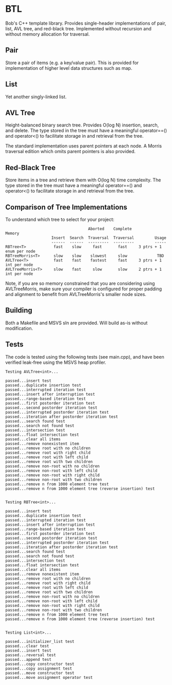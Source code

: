 # BTL

Bob's C++ template library. Provides single-header implementations of pair, list, AVL tree, and red-black tree. Implemented without recursion and without memory allocation for traversal.

## Pair

Store a pair of items (e.g. a key/value pair). This is provided for implementation of higher level data structures such as map.

## List

Yet another singly-linked list.

## AVL Tree

Height-balanced binary search tree. Provides O(log N) insertion, search, and delete. The type stored in the tree must have a meaningful operator==() and operator<() to facilitate storage in and retrieval from the tree.

The standard implementation uses parent pointers at each node. A Morris traversal edition which omits parent pointers is also provided.

## Red-Black Tree

Store items in a tree and retrieve them with O(log N) time complexity. The type stored in the tree must have a meaningful operator==() and operator<() to facilitate storage in and retrieval from the tree.

## Comparison of Tree Implementations

To understand which tree to select for your project:

                                        Aborted    Complete          Memory
                        Insert  Search  Traversal  Traversal         Usage
                        ------  ------  ---------  ---------         -----
    RBTree<T>            fast    slow     fast       fast     3 ptrs + 1 enum per node
    RBTreeMorris<T>      slow    slow    slowest     slow             TBD
    AVLTree<T>           fast    fast    fastest     fast     3 ptrs + 1 int per node
    AVLTreeMorris<T>     slow    fast     slow       slow     2 ptrs + 1 int per node
    
Note, if you are so memory constrained that you are considering using AVLTreeMorris<T>, make sure your compiler is configured for proper padding and alignment to benefit from AVLTreeMorris<T>'s smaller node sizes.
  
## Building

Both a Makefile and MSVS sln are provided.  Will build as-is without modification.
  
## Tests
  
The code is tested using the following tests (see main.cpp), and have been verified leak-free using the MSVS heap profiler.
  
    Testing AVLTree<int>...
    
    passed...insert test
    passed...duplicate insertion test
    passed...interrupted iteration test
    passed...insert after interruption test
    passed...range-based iteration test
    passed...first postorder iteration test
    passed...second postorder iteration test
    passed...interrupted postorder iteration test
    passed...iteration after postorder iteration test
    passed...search found test
    passed...search not found test
    passed...intersection test
    passed...float intersection test
    passed...clear all items
    passed...remove nonexistent item
    passed...remove root with no children
    passed...remove root with right child
    passed...remove root with left child
    passed...remove root with two children
    passed...remove non-root with no children
    passed...remove non-root with left child
    passed...remove non-root with right child
    passed...remove non-root with two children
    passed...remove n from 1000 element tree test
    passed...remove n from 1000 element tree (reverse insertion) test
    
    
    Testing RBTree<int>...
    
    passed...insert test
    passed...duplicate insertion test
    passed...interrupted iteration test
    passed...insert after interruption test
    passed...range-based iteration test
    passed...first postorder iteration test
    passed...second postorder iteration test
    passed...interrupted postorder iteration test
    passed...iteration after postorder iteration test
    passed...search found test
    passed...search not found test
    passed...intersection test
    passed...float intersection test
    passed...clear all items
    passed...remove nonexistent item
    passed...remove root with no children
    passed...remove root with right child
    passed...remove root with left child
    passed...remove root with two children
    passed...remove non-root with no children
    passed...remove non-root with left child
    passed...remove non-root with right child
    passed...remove non-root with two children
    passed...remove n from 1000 element tree test
    passed...remove n from 1000 element tree (reverse insertion) test
    
    
    Testing List<int>...
    
    passed...initializer_list test
    passed...clear test
    passed...insert test
    passed...reversal test
    passed...append test
    passed...copy constructor test
    passed...copy assignment test
    passed...move constructor test
    passed...move assignment operator test
